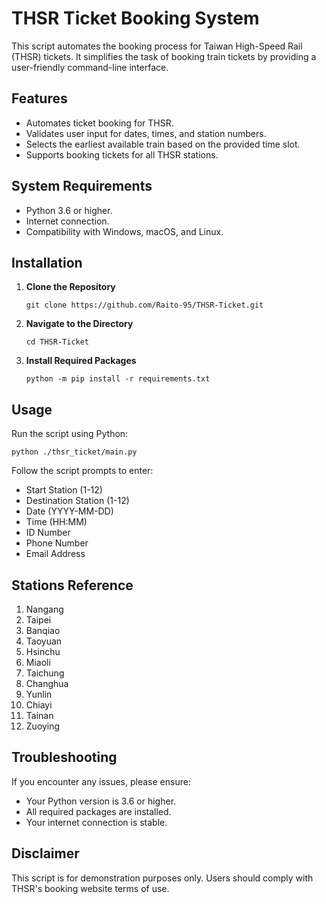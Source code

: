 # THSR Ticket Booking System

This script automates the booking process for Taiwan High-Speed Rail (THSR) tickets. It simplifies the task of booking train tickets by providing a user-friendly command-line interface.

## Features

- Automates ticket booking for THSR.
- Validates user input for dates, times, and station numbers.
- Selects the earliest available train based on the provided time slot.
- Supports booking tickets for all THSR stations.

## System Requirements

- Python 3.6 or higher.
- Internet connection.
- Compatibility with Windows, macOS, and Linux.

## Installation

1. **Clone the Repository**
   ```shell
   git clone https://github.com/Raito-95/THSR-Ticket.git
   ```
2. **Navigate to the Directory** 
   ```shell
   cd THSR-Ticket
   ```
3. **Install Required Packages** 
   ```shell
   python -m pip install -r requirements.txt
   ```

## Usage

Run the script using Python:
   ```shell
   python ./thsr_ticket/main.py
   ```
Follow the script prompts to enter:

* Start Station (1-12)
* Destination Station (1-12)
* Date (YYYY-MM-DD)
* Time (HH:MM)
* ID Number
* Phone Number
* Email Address

## Stations Reference

1. Nangang
2. Taipei
3. Banqiao
4. Taoyuan
5. Hsinchu
6. Miaoli
7. Taichung
8. Changhua
9. Yunlin
10. Chiayi
11. Tainan
12. Zuoying

## Troubleshooting

If you encounter any issues, please ensure:

* Your Python version is 3.6 or higher.
* All required packages are installed.
* Your internet connection is stable.

## Disclaimer
This script is for demonstration purposes only. Users should comply with THSR's booking website terms of use.